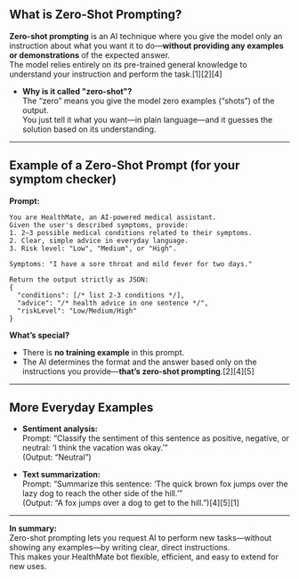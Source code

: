 
## What is Zero-Shot Prompting?

**Zero-shot prompting** is an AI technique where you give the model only an instruction about what you want it to do—**without providing any examples or demonstrations** of the expected answer.  
The model relies entirely on its pre-trained general knowledge to understand your instruction and perform the task.[1][2][4]

- **Why is it called "zero-shot"?**  
  The “zero” means you give the model zero examples (“shots”) of the output.  
  You just tell it what you want—in plain language—and it guesses the solution based on its understanding.

***

## Example of a Zero-Shot Prompt (for your symptom checker)

**Prompt:**
```text
You are HealthMate, an AI-powered medical assistant.
Given the user's described symptoms, provide:
1. 2–3 possible medical conditions related to their symptoms.
2. Clear, simple advice in everyday language.
3. Risk level: "Low", "Medium", or "High".

Symptoms: "I have a sore throat and mild fever for two days."

Return the output strictly as JSON:
{
  "conditions": [/* list 2-3 conditions */],
  "advice": "/* health advice in one sentence */",
  "riskLevel": "Low/Medium/High"
}
```

**What’s special?**  
- There is **no training example** in this prompt.
- The AI determines the format and the answer based only on the instructions you provide—**that’s zero-shot prompting**.[2][4][5]

***

## More Everyday Examples

- **Sentiment analysis:**  
  Prompt: “Classify the sentiment of this sentence as positive, negative, or neutral: ‘I think the vacation was okay.’”  
  (Output: “Neutral”)

- **Text summarization:**  
  Prompt: “Summarize this sentence: ‘The quick brown fox jumps over the lazy dog to reach the other side of the hill.’”  
  (Output: “A fox jumps over a dog to get to the hill.”)[4][5][1]

***

**In summary:**  
Zero-shot prompting lets you request AI to perform new tasks—without showing any examples—by writing clear, direct instructions.  
This makes your HealthMate bot flexible, efficient, and easy to extend for new uses.
